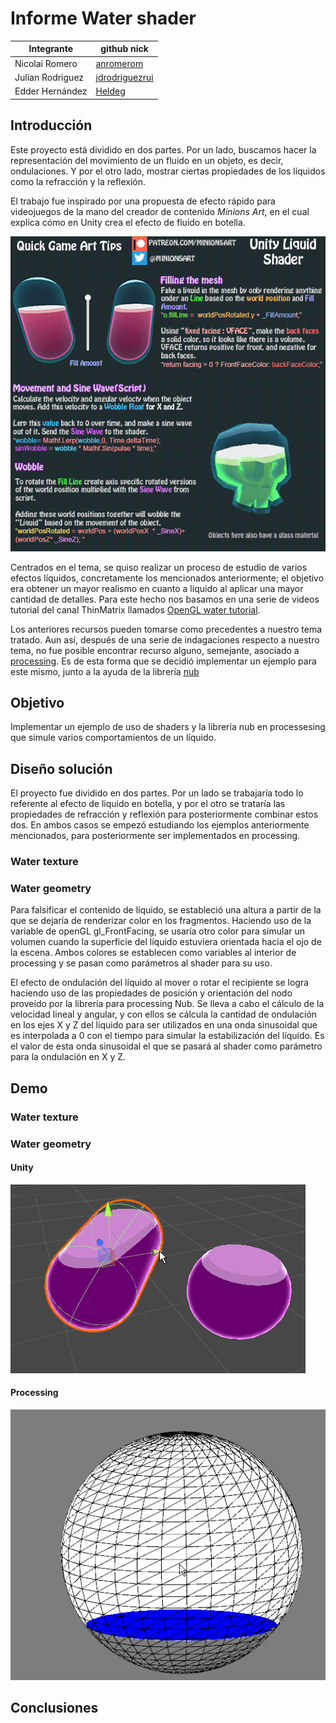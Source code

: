 # Informe Water shader
|       Integrante      |                 github nick                   |
|-----------------------|-----------------------------------------------|
| Nicolai Romero         | [anromerom](https://github.com/anromerom) |
| Julian Rodriguez      | [jdrodriguezrui](https://github.com/jdrodriguezrui)       |
| Edder Hernández      | [Heldeg](https://github.com/Heldeg)       |
## Introducción
Este proyecto está dividido en dos partes. Por un lado, buscamos hacer la representación del movimiento de un fluido en un objeto, es decir, ondulaciones. Y por el otro lado, mostrar ciertas propiedades de los líquidos como la refracción y la reflexión.

El trabajo fue inspirado por una propuesta de efecto rápido para videojuegos de la mano del creador de contenido *Minions Art*, en el cual explica cómo en Unity crea el efecto de fluido en botella.

![Error en imagen](./resources/0.gif)

Centrados en el tema, se quiso realizar un proceso de estudio de varios efectos líquidos, concretamente los mencionados anteriormente; el objetivo era obtener un mayor realismo en cuanto a liquido al aplicar una mayor cantidad de detalles. Para este hecho nos basamos en una serie de videos tutorial del canal ThinMatrix llamados [OpenGL water tutorial](https://www.youtube.com/watch?v=HusvGeEDU_U&t=3s).

Los anteriores recursos pueden tomarse como precedentes a nuestro tema tratado. Aun así, después de una serie de indagaciones respecto a nuestro tema, no fue posible encontrar recurso alguno, semejante, asociado a [processing](https://processing.org/). Es de esta forma que se decidió implementar un ejemplo para este mismo, junto a la ayuda de la librería [nub](https://github.com/VisualComputing/nub#interactivity) 
## Objetivo
Implementar un ejemplo de uso de shaders y la librería nub en processesing que simule varios comportamientos de un líquido.
## Diseño solución
El proyecto fue dividido en dos partes. Por un lado se trabajaría todo lo referente al efecto de liquido en botella, y por el otro se trataría las propiedades de refracción y reflexión para posteriormente combinar estos dos. En ambos casos se empezó estudiando los ejemplos anteriormente mencionados, para posteriormente ser implementados en processing.
### Water texture
### Water geometry
Para falsificar el contenido de líquido, se estableció una altura a partir de la que se dejaría de renderizar color en los fragmentos. Haciendo uso de la variable de openGL gl_FrontFacing, se usaría otro color para simular un volumen cuando la superficie del líquido estuviera orientada hacia el ojo de la escena. Ambos colores se establecen como variables al interior de processing y se pasan como parámetros al shader para su uso.

El efecto de ondulación del líquido al mover o rotar el recipiente se logra haciendo uso de las propiedades de posición y orientación del nodo proveído por la librería para processing Nub. Se lleva a cabo el cálculo de la velocidad lineal y angular, y con ellos se cálcula la cantidad de ondulación en los ejes X y Z del líquido para ser utilizados en una onda sinusoidal que es interpolada a 0 con el tiempo para simular la estabilización del líquido. Es el valor de esta onda sinusoidal el que se pasará al shader como parámetro para la ondulación en X y Z.
## Demo
### Water texture
### Water geometry
#### Unity
![Error en imagen](./resources/3.gif)
#### Processing
![Error en imagen](./resources/4.gif)
## Conclusiones
